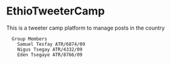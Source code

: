 # EthioTweeterCamp
This is a tweeter camp platform to  manage posts in the country

      Group Members
        Samuel Tesfay ATR/6874/09
        Nigus Tsegay ATR/4332/09
        Eden Tsegaye ATR/8766/09
